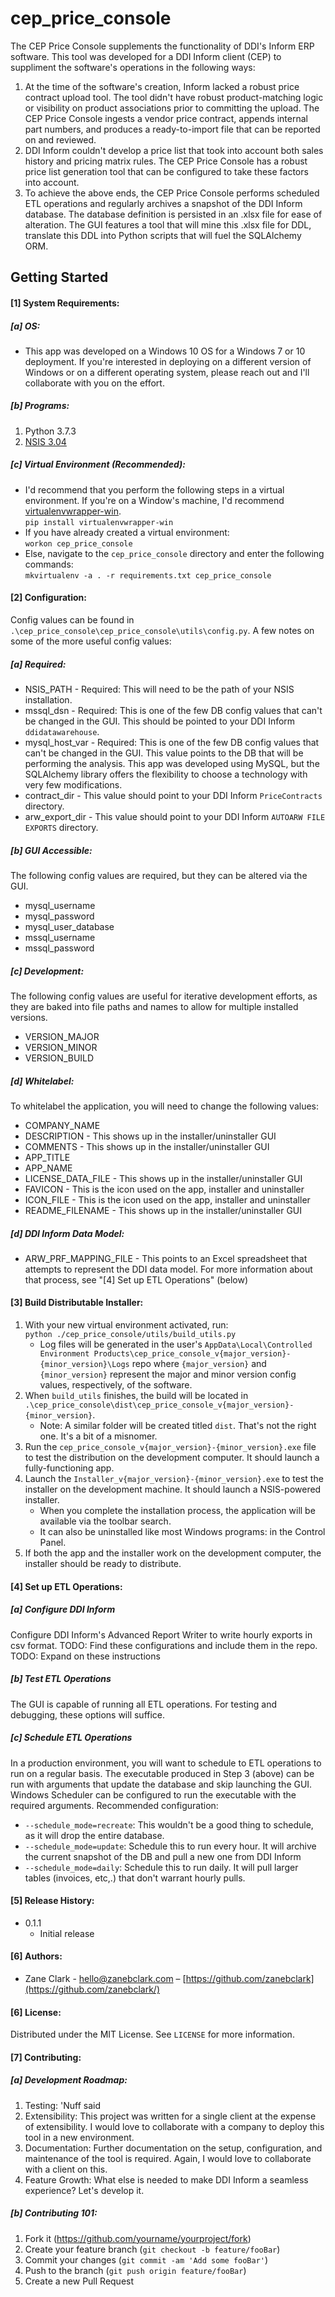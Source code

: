 # cep_price_console
The CEP Price Console supplements the functionality of DDI's Inform ERP software. This tool was developed for a 
DDI Inform client (CEP) to suppliment the software's operations in the following ways: 
1) At the time of the software's creation, Inform lacked a robust price contract upload tool. The tool didn't have 
robust product-matching logic or visibility on product associations prior to committing the upload. The CEP Price 
Console ingests a vendor price contract, appends internal part numbers, and produces a ready-to-import file that can
be reported on and reviewed. 
2) DDI Inform couldn't develop a price list that took into account both sales history and pricing matrix rules. The CEP
Price Console has a robust price list generation tool that can be configured to take these factors into account. 
3) To achieve the above ends, the CEP Price Console performs scheduled ETL operations and regularly archives a snapshot 
of the DDI Inform database. The database definition is persisted in an .xlsx file for ease of alteration. The GUI 
features a tool that will mine this .xlsx file for DDL, translate this DDL into Python scripts that will fuel the 
SQLAlchemy ORM.

## Getting Started
#### [1] System Requirements: 
##### [a] OS: 
* This app was developed on a Windows 10 OS for a Windows 7 or 10 deployment. If you're interested in deploying on a 
different version of Windows or on a different operating system, please reach out and I'll collaborate with you on 
the effort.  <br /> 
##### [b] Programs: 
1) Python 3.7.3 <br /> 
2) [NSIS 3.04](https://nsis.sourceforge.io/Main_Page)

##### [c] Virtual Environment (Recommended): 
* I'd recommend that you perform the following steps in a virtual environment. If you're on a Window's machine, 
I'd recommend [virtualenvwrapper-win](https://pypi.org/project/virtualenvwrapper-win/).  <br /> 
`pip install virtualenvwrapper-win` 
* If you have already created a virtual environment: <br /> 
`workon cep_price_console` <br /> 
* Else, navigate to the `cep_price_console` directory and enter the following commands:  <br /> 
`mkvirtualenv -a . -r requirements.txt cep_price_console` 

#### [2] Configuration: 
Config values can be found in `.\cep_price_console\cep_price_console\utils\config.py`. A few notes on some of the more
useful config values:

##### [a] Required:
* NSIS_PATH - Required: This will need to be the path of your NSIS installation. 
* mssql_dsn - Required: This is one of the few DB config values that can't be changed in the GUI. This should be 
pointed to your DDI Inform `ddidatawarehouse`.
* mysql_host_var - Required: This is one of the few DB config values that can't be changed in the GUI. This value 
points to the DB that will be performing the analysis. This app was developed using MySQL, but the SQLAlchemy library 
offers the flexibility to choose a technology with very few modifications.
* contract_dir - This value should point to your DDI Inform `PriceContracts` directory.
* arw_export_dir - This value should point to your DDI Inform `AUTOARW FILE EXPORTS` directory.

##### [b] GUI Accessible:
The following config values are required, but they can be altered via the GUI.
* mysql_username
* mysql_password
* mysql_user_database
* mssql_username
* mssql_password

##### [c] Development:
The following config values are useful for iterative development efforts, as they are baked into file paths and names
to allow for multiple installed versions. 
* VERSION_MAJOR
* VERSION_MINOR
* VERSION_BUILD

##### [d] Whitelabel:
To whitelabel the application, you will need to change the following values: 
* COMPANY_NAME
* DESCRIPTION - This shows up in the installer/uninstaller GUI
* COMMENTS - This shows up in the installer/uninstaller GUI
* APP_TITLE
* APP_NAME
* LICENSE_DATA_FILE - This shows up in the installer/uninstaller GUI
* FAVICON - This is the icon used on the app, installer and uninstaller
* ICON_FILE - This is the icon used on the app, installer and uninstaller
* README_FILENAME - This shows up in the installer/uninstaller GUI

##### [d] DDI Inform Data Model:
* ARW_PRF_MAPPING_FILE - This points to an Excel spreadsheet that attempts to represent the DDI data model. For more 
information about that process, see "[4] Set up ETL Operations" (below)

#### [3] Build Distributable Installer: 
1) With your new virtual environment activated, run:  <br /> `python ./cep_price_console/utils/build_utils.py` 
    * Log files will be generated in the user's 
`AppData\Local\Controlled Environment Products\cep_price_console_v{major_version}-{minor_version}\Logs` 
repo where `{major_version}` and `{minor_version}` represent the major and minor version config values, respectively, 
of the software.
2) When `build_utils` finishes, the build will be located in `.\cep_price_console\dist\cep_price_console_v{major_version}-{minor_version}`. 
    * Note: A similar folder will be created titled `dist`. That's not the right one. It's a bit of a misnomer.
3) Run the `cep_price_console_v{major_version}-{minor_version}.exe` file to test the distribution on the development computer. It should launch a 
fully-functioning app. 
4) Launch the `Installer_v{major_version}-{minor_version}.exe` to test the installer on the development machine. It should launch a NSIS-powered 
installer. 
    * When you complete the installation process, the application will be available via the toolbar search. 
    * It can also be uninstalled like most Windows programs: in the Control Panel. 
5) If both the app and the installer work on the development computer, the installer should be ready to distribute. 

#### [4] Set up ETL Operations:
##### [a] Configure DDI Inform
Configure DDI Inform's Advanced Report Writer to write hourly exports in csv format.
TODO: Find these configurations and include them in the repo.
TODO: Expand on these instructions
##### [b] Test ETL Operations
The GUI is capable of running all ETL operations. For testing and debugging, these options will suffice. 
##### [c] Schedule ETL Operations
In a production environment, you will want to schedule to ETL operations to run on a regular basis. The 
executable produced in Step 3 (above) can be run with arguments that update the database and skip launching the GUI. 
Windows Scheduler can be configured to run the executable with the required arguments. Recommended configuration: 
* `--schedule_mode=recreate`: This wouldn't be a good thing to schedule, as it will drop the entire database.
* `--schedule_mode=update`: Schedule this to run every hour. It will archive the current snapshot of the DB and pull a 
new one from DDI Inform
* `--schedule_mode=daily`: Schedule this to run daily. It will pull larger tables (invoices, etc,.) that don't warrant 
hourly pulls. 

#### [5] Release History:
* 0.1.1
    * Initial release

#### [6] Authors:
* Zane Clark - hello@zanebclark.com – [https://github.com/zanebclark](https://github.com/zanebclark/)

#### [6] License:
Distributed under the MIT License. See ``LICENSE`` for more information.

#### [7] Contributing:
##### [a] Development Roadmap: 
1) Testing: 'Nuff said
2) Extensibility: This project was written for a single client at the expense of extensibility. I would love to 
collaborate with a company to deploy this tool in a new environment. 
3) Documentation: Further documentation on the setup, configuration, and maintenance of the tool is required. Again, I 
would love to collaborate with a client on this. 
4) Feature Growth: What else is needed to make DDI Inform a seamless experience? Let's develop it. 

##### [b] Contributing 101: 
1. Fork it (<https://github.com/yourname/yourproject/fork>)
2. Create your feature branch (`git checkout -b feature/fooBar`)
3. Commit your changes (`git commit -am 'Add some fooBar'`)
4. Push to the branch (`git push origin feature/fooBar`)
5. Create a new Pull Request